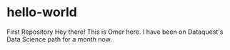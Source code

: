 # hello-world
First Repository
Hey there!
This is Omer here. I have been on Dataquest's Data Science path for a month now. 
